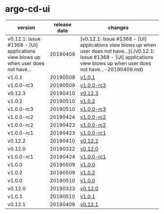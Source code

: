 # argo-cd-ui	


|version|release date|changes|
|---|---|---|
|v0.12.1: Issue #1368 - [UI] applications view blows up when user does not have…|20190409|[v0.12.1: Issue #1368 - [UI] applications view blows up when user does not have…](./v0.12.1: Issue #1368 - [UI] applications view blows up when user does not have…-20190409.md)|
|v1.0.1|20190509|[v1.0.1](./v1.0.1-20190509.md)|
|v1.0.0-rc3|20190509|[v1.0.0-rc3](./v1.0.0-rc3-20190509.md)|
|v0.12.3|20190410|[v0.12.3](./v0.12.3-20190410.md)|
|v1.0.2|20190510|[v1.0.2](./v1.0.2-20190510.md)|
|v1.0.0-rc3|20190510|[v1.0.0-rc3](./v1.0.0-rc3-20190510.md)|
|v1.0.0-rc2|20190424|[v1.0.0-rc2](./v1.0.0-rc2-20190424.md)|
|v1.0.0-rc2|20190423|[v1.0.0-rc2](./v1.0.0-rc2-20190423.md)|
|v1.0.0-rc1|20190423|[v1.0.0-rc1](./v1.0.0-rc1-20190423.md)|
|v0.12.2|20190410|[v0.12.2](./v0.12.2-20190410.md)|
|v0.12.0|20190322|[v0.12.0](./v0.12.0-20190322.md)|
|v1.0.0-rc1|20190424|[v1.0.0-rc1](./v1.0.0-rc1-20190424.md)|
|v1.0.0|20190509|[v1.0.0](./v1.0.0-20190509.md)|
|v1.0.2|20190509|[v1.0.2](./v1.0.2-20190509.md)|
|v1.0.0|20190510|[v1.0.0](./v1.0.0-20190510.md)|
|v0.12.0|20190323|[v0.12.0](./v0.12.0-20190323.md)|
|v1.0.1|20190510|[v1.0.1](./v1.0.1-20190510.md)|
|v0.12.1|20190409|[v0.12.1](./v0.12.1-20190409.md)|
